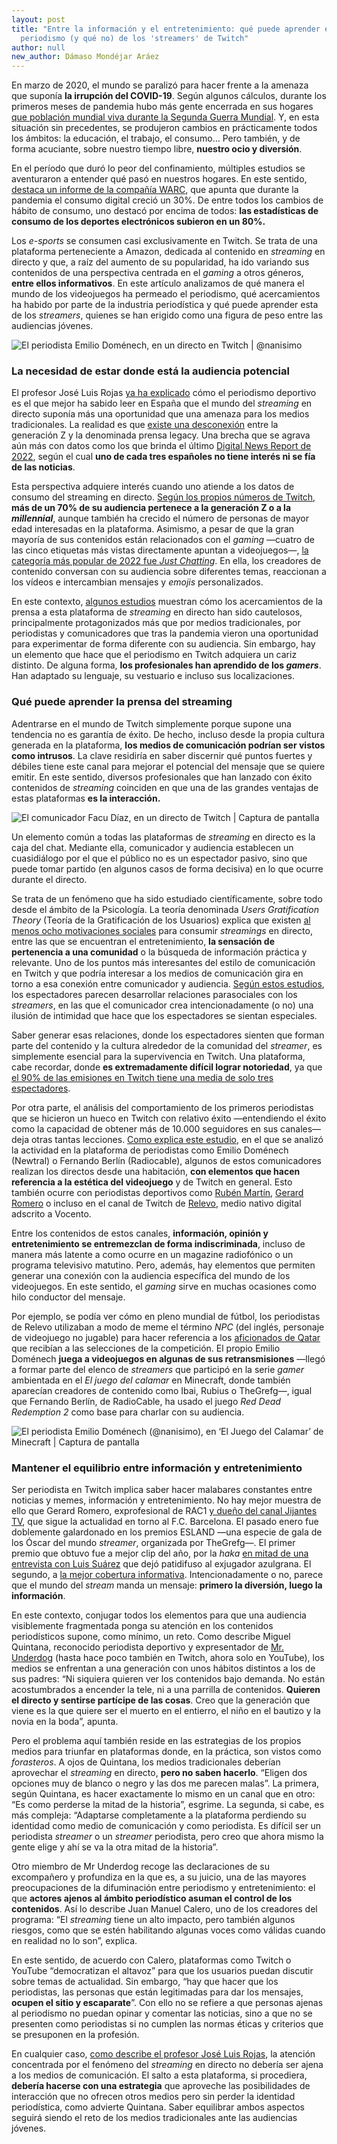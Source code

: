```yaml
---
layout: post
title: "Entre la información y el entretenimiento: qué puede aprender el
  periodismo (y qué no) de los 'streamers' de Twitch"
author: null
new_author: Dámaso Mondéjar Aráez
---
```

En marzo de 2020, el mundo se paralizó para hacer frente a la amenaza que suponía **la irrupción del COVID-19**. Según algunos cálculos, durante los primeros meses de pandemia hubo más gente encerrada en sus hogares [que población mundial viva durante la Segunda Guerra Mundial](https://www.sciencedirect.com/science/article/pii/S259029112100022X). Y, en esta situación sin precedentes, se produjeron cambios en prácticamente todos los ámbitos: la educación, el trabajo, el consumo… Pero también, y de forma acuciante, sobre nuestro tiempo libre, **nuestro ocio y diversión**.

En el período que duró lo peor del confinamiento, múltiples estudios se aventuraron a entender qué pasó en nuestros hogares. En este sentido, [destaca un informe de la compañía WARC](https://www.warc.com/newsandopinion/opinion/covid-19-causes-digital-consumption-to-rise-by-over-30-forming-new-and-lasting-consumer-habits/en-gb/4209), que apunta que durante la pandemia el consumo digital creció un 30%. De entre todos los cambios de hábito de consumo, uno destacó por encima de todos: **las estadísticas de consumo de los deportes electrónicos subieron en un 80%.** 

Los *e-sports* se consumen casi exclusivamente en Twitch. Se trata de una plataforma perteneciente a Amazon, dedicada al contenido en *streaming* en directo y que, a raíz del aumento de su popularidad, ha ido variando sus contenidos de una perspectiva centrada en el *gaming*  a otros géneros, **entre ellos informativos**. En este artículo analizamos de qué manera el mundo de los videojuegos ha permeado el periodismo, qué acercamientos ha habido por parte de la industria periodística y qué puede aprender esta de los *streamers*, quienes se han erigido como una figura de peso entre las audiencias jóvenes. 

![El periodista Emilio Doménech, en un directo en Twitch | @nanisimo](/images/shots/nanisimo2.png "El periodista Emilio Doménech, en un directo en Twitch | @nanisimo")

### La necesidad de estar donde está la audiencia potencial

El profesor José Luis Rojas [ya ha explicado](https://mip.umh.es/blog/2022/11/08/twitch-y-la-expansion-del-periodismo-deportivo-ante-el-mundial-de-qatar/) cómo el periodismo deportivo es el que mejor ha sabido leer en España que el mundo del *streaming* en directo suponía más una oportunidad que una amenaza para los medios tradicionales. La realidad es que [existe una desconexión](https://reutersinstitute.politics.ox.ac.uk/digital-news-report/2022/young-audiences-news-media) entre la generación Z y la denominada prensa legacy. Una brecha que se agrava aún más con datos como los que brinda el último [Digital News Report de 2022](https://www.digitalnewsreport.es/author/alfvara/), según el cual **uno de cada tres españoles no tiene interés ni se fía de las noticias**.

Esta perspectiva adquiere interés cuando uno atiende a los datos de consumo del streaming en directo. [Según los propios números de Twitch](https://twitchadvertising.tv/audience/), **más de un 70% de su audiencia pertenece a la generación Z o a la *millennial***, aunque también ha crecido el número de personas de mayor edad interesadas en la plataforma. Asimismo, a pesar de que la gran mayoría de sus contenidos están relacionados con el *gaming* —cuatro de las cinco etiquetas más vistas directamente apuntan a videojuegos—, [la categoría más popular de 2022 fue *Just Chatting*](https://sullygnome.com/games/365/watched). En ella, los creadores de contenido conversan con su audiencia sobre diferentes temas, reaccionan a los vídeos e intercambian mensajes y *emojis* personalizados. 

<div class="flourish-embed flourish-chart" data-src="visualisation/12498776"><script src="https://public.flourish.studio/resources/embed.js"></script></div>

En este contexto, [algunos estudios](https://ddd.uab.cat/pub/analisi/analisi_a2022v66/analisi_a2022v66p45.pdf) muestran cómo los acercamientos de la prensa a esta plataforma de *streaming* en directo han sido cautelosos, principalmente protagonizados más que por medios tradicionales, por periodistas y comunicadores que tras la pandemia vieron una oportunidad para experimentar de forma diferente con su audiencia. Sin embargo, hay un elemento que hace que el periodismo en Twitch adquiera un cariz distinto. De alguna forma, **los profesionales han aprendido de los *gamers***. Han adaptado su lenguaje, su vestuario e incluso sus localizaciones. 

### Qué puede aprender la prensa del streaming

Adentrarse en el mundo de Twitch simplemente porque supone una tendencia no es garantía de éxito. De hecho, incluso desde la propia cultura generada en la plataforma, **los medios de comunicación podrían ser vistos como intrusos**.  La clave residiría en saber discernir qué puntos fuertes y débiles tiene este canal para mejorar el potencial del mensaje que se quiere emitir. En este sentido, diversos profesionales que han lanzado con éxito contenidos de *streaming* coinciden en que una de las grandes ventajas de estas plataformas **es la interacción.**

![El comunicador Facu Díaz, en un directo de Twitch | Captura de pantalla ](/images/shots/chat.png "El comunicador Facu Díaz, en un directo de Twitch | Captura de pantalla ")

Un elemento común a todas las plataformas de *streaming* en directo es la caja del chat. Mediante ella, comunicador y audiencia establecen un cuasidiálogo por el que el público no es un espectador pasivo, sino que puede tomar partido (en algunos casos de forma decisiva) en lo que ocurre durante el directo. 

Se trata de un fenómeno que ha sido estudiado científicamente, sobre todo desde el ámbito de la Psicología. La teoría denominada *Users Gratification Theory* (Teoría de la Gratificación de los Usuarios) explica que existen [al menos ocho motivaciones sociales](https://www.sciencedirect.com/science/article/abs/pii/S0747563218300712) para consumir *streamings* en directo, entre las que se encuentran el entretenimiento, **la sensación de pertenencia a una comunidad** o la búsqueda de información práctica y relevante. Uno de los puntos más interesantes del estilo de comunicación en Twitch y que podría interesar a los medios de comunicación gira en torno a esa conexión entre comunicador y audiencia. [Según estos estudios](https://dl.acm.org/doi/abs/10.1145/3311350.3347160), los espectadores parecen desarrollar relaciones parasociales con los *streamers*, en las que el comunicador crea intencionadamente (o no) una ilusión de intimidad que hace que los espectadores se sientan especiales. 

Saber generar esas relaciones, donde los espectadores sienten que forman parte del contenido y la cultura alrededor de la comunidad del *streamer*, es simplemente esencial para la supervivencia en Twitch. Una plataforma, cabe recordar, donde **es extremadamente difícil lograr notoriedad**, ya que [el 90% de las emisiones en Twitch tiene una media de solo tres espectadores](https://twitter.com/karjona/status/1368701114716196867?s=20&t=v5MUEkAZLCQFTfP_rD318A). 

Por otra parte, el análisis del comportamiento de los primeros periodistas que se hicieron un hueco en Twitch con relativo éxito —entendiendo el éxito como la capacidad de obtener más de 10.000 seguidores en sus canales—  deja otras tantas lecciones. [Como explica este estudio](https://ddd.uab.cat/pub/analisi/analisi_a2022v66/analisi_a2022v66p45.pdf), en el que se analizó la actividad en la plataforma de periodistas como Emilio Doménech (Newtral) o Fernando Berlín (Radiocable), algunos de estos comunicadores realizan los directos desde una habitación, **con elementos que hacen referencia a la estética del videojuego** y de Twitch en general. Esto también ocurre con periodistas deportivos como [Rubén Martín](https://www.twitch.tv/rubenmartinweb), [Gerard Romero](https://www.twitch.tv/gerardromero?lang=es) o incluso en el canal de Twitch de [Relevo](https://www.twitch.tv/relevo_deportes), medio nativo digital adscrito a Vocento.

Entre los contenidos de estos canales, **información, opinión y entretenimiento se entremezclan de forma indiscriminada**, incluso de manera más latente a como ocurre en un magazine radiofónico o un programa televisivo matutino. Pero, además, hay elementos que permiten generar una conexión con la audiencia específica del mundo de los videojuegos. En este sentido, el *gaming* sirve en muchas ocasiones como hilo conductor del mensaje. 

Por ejemplo, se podía ver cómo en pleno mundial de fútbol, los periodistas de Relevo utilizaban a modo de meme el término *NPC* (del inglés, personaje de videojuego no jugable) para hacer referencia a los [aficionados de Qatar](https://www.relevo.com/futbol/mundial-masculino/comite-supremo-sobre-fake-fans-20221116132755-nt.html) que recibían a las selecciones de la competición. El propio Emilio Doménech **juega a videojuegos en algunas de sus retransmisiones** —llegó a formar parte del elenco de *streamers* que participó en la serie *gamer* ambientada en el *El juego del calamar* en Minecraft, donde también aparecían creadores de contenido como Ibai, Rubius o TheGrefg—, igual que Fernando Berlín, de RadioCable, ha usado el juego *Red Dead Redemption 2* como base para charlar con su audiencia.

![El periodista Emilio Doménech (@nanisimo), en ‘El Juego del Calamar’ de Minecraft | Captura de pantalla](/images/shots/nanisimo.png "El periodista Emilio Doménech (@nanisimo), en ‘El Juego del Calamar’ de Minecraft | Captura de pantalla")

### Mantener el equilibrio entre información y entretenimiento

Ser periodista en Twitch implica saber hacer malabares constantes entre noticias y memes, información y entretenimiento. No hay mejor muestra de ello que Gerard Romero, exprofesional de RAC1 [y dueño del canal Jijantes TV](https://jijantes.com/twitch/), que sigue la actualidad en torno al F.C. Barcelona. El pasado enero fue doblemente galardonado en los premios ESLAND —una especie de gala de los Óscar del mundo *streamer*, organizada por TheGrefg—. El primer premio que obtuvo fue a mejor clip del año, por la *haka* [en mitad de una entrevista con Luis Suárez](https://www.youtube.com/watch?v=NpVUN2d_QvA) que dejó patidifuso al exjugador azulgrana. El segundo, a [la mejor cobertura informativa](https://twitter.com/InfoSTREMS/status/1619810136973000704?ref_src=twsrc%5Etfw). Intencionadamente o no, parece que el mundo del *stream* manda un mensaje: **primero la diversión, luego la información**.

En este contexto, conjugar todos los elementos para que una audiencia visiblemente fragmentada ponga su atención en los contenidos periodísticos supone, como mínimo, un reto. Como describe Miguel Quintana, reconocido periodista deportivo y expresentador de [Mr. Underdog](https://www.youtube.com/channel/UC0RDNDNPRABHMxp9WBG4cqg) (hasta hace poco también en Twitch, ahora solo en YouTube), los medios se enfrentan a una generación con unos hábitos distintos a los de sus padres: “Ni siquiera quieren ver los contenidos bajo demanda. No están acostumbrados a encender la tele, ni a una parrilla de contenidos. **Quieren el directo y sentirse partícipe de las cosas**. Creo que la generación que viene es la que quiere ser el muerto en el entierro, el niño en el bautizo y la novia en la boda”, apunta.

Pero el problema aquí también reside en las estrategias de los propios medios para triunfar en plataformas donde, en la práctica, son vistos como *forasteros*. A ojos de Quintana, los medios tradicionales deberían aprovechar el *streaming* en directo, **pero no saben hacerlo**. “Eligen dos opciones muy de blanco o negro y las dos me parecen malas”. La primera, según Quintana, es hacer exactamente lo mismo en un canal que en otro: “Es como perderse la mitad de la historia”, esgrime. La segunda, si cabe, es más compleja: “Adaptarse completamente a la plataforma perdiendo su identidad como medio de comunicación y como periodista. Es difícil ser un periodista *streamer* o un *streamer* periodista, pero creo que ahora mismo la gente elige y ahí se va la otra mitad de la historia”.

Otro miembro de Mr Underdog recoge las declaraciones de su excompañero y profundiza en la que es, a su juicio, una de las mayores preocupaciones de la difuminación entre periodismo y entretenimiento: el que **actores ajenos al ámbito periodístico asuman el control de los contenidos**. Así lo describe Juan Manuel Calero, uno de los creadores del programa: “El *streaming* tiene un alto impacto, pero también algunos riesgos, como que se estén habilitando algunas voces como válidas cuando en realidad no lo son”, explica.

En este sentido, de acuerdo con Calero, plataformas como Twitch o YouTube “democratizan el altavoz” para que los usuarios puedan discutir sobre temas de actualidad. Sin embargo, “hay que hacer que los periodistas, las personas que están legitimadas para dar los mensajes, **ocupen el sitio y escaparate**”. Con ello no se refiere a que personas ajenas al periodismo no puedan opinar y comentar las noticias, sino a que no se presenten como periodistas si no cumplen las normas éticas y criterios que se presuponen en la profesión. 

En cualquier caso, [como describe el profesor José Luis Rojas](https://mip.umh.es/blog/2022/11/08/twitch-y-la-expansion-del-periodismo-deportivo-ante-el-mundial-de-qatar/), la atención concentrada por el fenómeno del *streaming* en directo no debería ser ajena a los medios de comunicación. El salto a esta plataforma, si procediera, **debería hacerse con una estrategia** que aproveche las posibilidades de interacción que no ofrecen otros medios pero sin perder la identidad periodística, como advierte Quintana. Saber equilibrar ambos aspectos seguirá siendo el reto de los medios tradicionales ante las audiencias jóvenes.